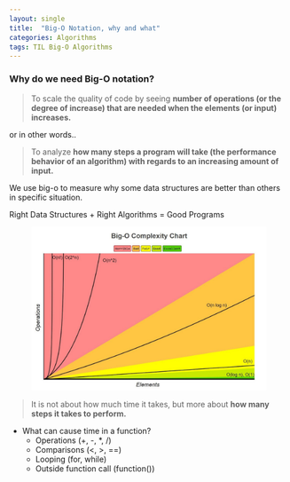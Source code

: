 ```yaml
---
layout: single
title:  "Big-O Notation, why and what"
categories: Algorithms
tags: TIL Big-O Algorithms
---
```


### Why do we need Big-O notation?

> To scale the quality of code by seeing **number of operations (or the degree of increase) that are needed when the elements (or input) increases.**

or in other words..

> To analyze **how many steps a program will take (the performance behavior of an algorithm) with regards to an increasing amount of input.**

We use big-o to measure why some data structures are better than others in specific situation.  

Right Data Structures + Right Algorithms = Good Programs

<!-- ![big-o_complexity_chart]({{ site.url }}{{ site.baseurl }}/assets/images/big-o_complexity_chart.jpeg){: .fill} -->

<!-- <img src="{{ site.url }}{{ site.baseurl }}/assets/images/big-o_complexity_chart.jpeg" alt="" class="half"> -->
<figure class="half">
    <a href="/assets/images/big-o_complexity_chart.jpeg"><img src="/assets/images/big-o_complexity_chart.jpeg"></a>
</figure>


> It is not about how much time it takes, but more about **how many steps it takes to perform.**

- What can cause time in a function?
    - Operations (+, -, *, /)
    - Comparisons (<, >, ==)
    - Looping (for, while)
    - Outside function call (function())